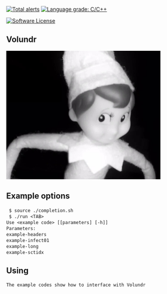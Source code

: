 [![Total alerts](https://img.shields.io/lgtm/alerts/g/carloslack/volundr.svg?logo=lgtm&logoWidth=18)](https://lgtm.com/projects/g/carloslack/volundr/alerts/)
[![Language grade: C/C++](https://img.shields.io/lgtm/grade/cpp/g/carloslack/volundr.svg?logo=lgtm&logoWidth=18)](https://lgtm.com/projects/g/carloslack/volundr/context:cpp)

<p align="left">
    <a href="https://github.com/carloslack/volundr/blob/master/LICENSE"><img alt="Software License" src="https://img.shields.io/badge/MIT-license-green.svg?style=flat-square"></a>
</p>

## Volundr

![Screenshot](examples/elf.png)

## Example options

     $ source ./completion.sh
     $ ./run <TAB>
    Use <example code> [[parameters] [-h]]
    Parameters:
    example-headers
    example-infect01
    example-long
    example-sctidx

## Using

    The example codes show how to interface with Volundr
